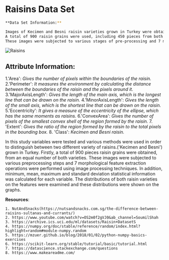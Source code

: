 # Raisins Data Set
```bash
**Data Set Information:**

Images of Kecimen and Besni raisin varieties grown in Turkey were obtained with CVS. 
A total of 900 raisin grains were used, including 450 pieces from both varieties. 
These images were subjected to various stages of pre-processing and 7 morphological features were extracted.
```
![Raisins](https://cdn-prod.medicalnewstoday.com/content/images/articles/325/325127/raisins-on-a-wooden-spoon.jpg) 

## Attribute Information:
1.'Area': *Gives the number of pixels within the boundaries of the raisin.*
2.'Perimeter': *It measures the environment by calculating the distance between the boundaries of the raisin and the pixels around it.*
3.'MajorAxisLength': *Gives the length of the main axis, which is the longest line that can be drawn on the raisin.*
4.'MinorAxisLength': *Gives the length of the small axis, which is the shortest line that can be drawn on the raisin.*
5.'Eccentricity': *It gives a measure of the eccentricity of the ellipse, which has the same moments as raisins.*
6.'ConvexArea': *Gives the number of pixels of the smallest convex shell of the region formed by the raisin.*
7. 'Extent': *Gives the ratio of the region formed by the raisin to the total pixels in the bounding box.*
8. 'Class': *Kecimen and Besni raisin.*

In this study variables were tested and various methods were used in order to distinguish between two different variety of raisins.('Kecimen and Besni') grown in Turkey. Firstly, a total of 900 pieces raisin grains were obtained, from an equal number of both varieties. These images were subjected to various preprocessing steps and 7 morphological feature extraction operations were performed using image processing techniques. In addition, minimum, mean, maximum and standard deviation statistical information was calculated for each variable. The distributions of both raisin varieties on the features were examined and these distributions were shown on the graphs.

**Resources**:

    1. NutAndSnacks(https://nutsandsnacks.com.sg/the-difference-between-raisins-sultanas-and-currants/)
    2. https://www.youtube.com/watch?v=OS2m0f2gVJ0&ab_channel=SoumilShah
    3. https://archive.ics.uci.edu/ml/datasets/Raisin+DatasetS           
    4. https://numpy.org/doc/stable/reference/random/index.html?highlight=random#module-numpy.random
    5. https://mzuer.github.io/blog/2018/01/02/python-numpy-basics-exercises
    6. https://scikit-learn.org/stable/tutorial/basic/tutorial.html
    7. https://datascience.stackexchange.com/questions
    8. https://www.makeareadme.com/
